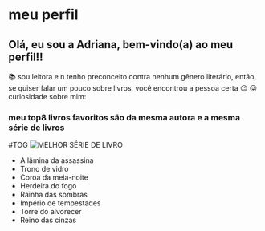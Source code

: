 # meu perfil
## Olá, eu sou a Adriana, bem-vindo(a) ao meu perfil!!

 :books: sou leitora e n tenho preconceito contra nenhum gênero literário, então, se quiser falar um pouco sobre livros, você encontrou a pessoa certa :wink:
 :stuck_out_tongue_winking_eye:	curiosidade sobre mim:
 ### meu top8 livros favoritos são da mesma autora e a mesma série de livros
  #TOG ![MELHOR SÉRIE DE LIVRO](https://www.google.com/imgres?q=box%20trono%20de%20vidro&imgurl=https%3A%2F%2Fm.media-amazon.com%2Fimages%2FI%2F81p6nHmmNaL._AC_UF350%2C350_QL80_DpWeblab_.jpg&imgrefurl=https%3A%2F%2Fwww.amazon.com.br%2FBox-Trono-Vidro-Acompanha-Marcadores%2Fdp%2F850130395X&docid=DfnV21qHi1QI8M&tbnid=Yiv8JwuvupguOM&vet=12ahUKEwjzye7XneCFAxX5r5UCHbZrCrQQM3oECBsQAA..i&w=350&h=275&hcb=2&ved=2ahUKEwjzye7XneCFAxX5r5UCHbZrCrQQM3oECBsQAA)
* A lâmina da assassina
* Trono de vidro
* Coroa da meia-noite
* Herdeira do fogo
* Rainha das sombras
* Império de tempestades
* Torre do alvorecer
* Reino das cinzas
